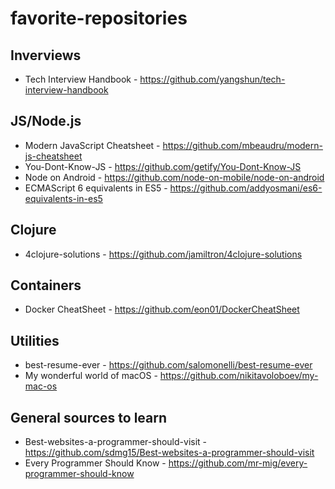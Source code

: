 # favorite-repositories

## Inverviews
 - Tech Interview Handbook -                 https://github.com/yangshun/tech-interview-handbook

## JS/Node.js
 - Modern JavaScript Cheatsheet -            https://github.com/mbeaudru/modern-js-cheatsheet 
 - You-Dont-Know-JS -                        https://github.com/getify/You-Dont-Know-JS
 - Node on Android -                         https://github.com/node-on-mobile/node-on-android
 - ECMAScript 6 equivalents in ES5 -         https://github.com/addyosmani/es6-equivalents-in-es5

## Clojure
 - 4clojure-solutions -                      https://github.com/jamiltron/4clojure-solutions

## Containers
 - Docker CheatSheet -                       https://github.com/eon01/DockerCheatSheet

## Utilities
 - best-resume-ever -                        https://github.com/salomonelli/best-resume-ever
 - My wonderful world of macOS -             https://github.com/nikitavoloboev/my-mac-os

## General sources to learn
 - Best-websites-a-programmer-should-visit - https://github.com/sdmg15/Best-websites-a-programmer-should-visit
 - Every Programmer Should Know -            https://github.com/mr-mig/every-programmer-should-know

